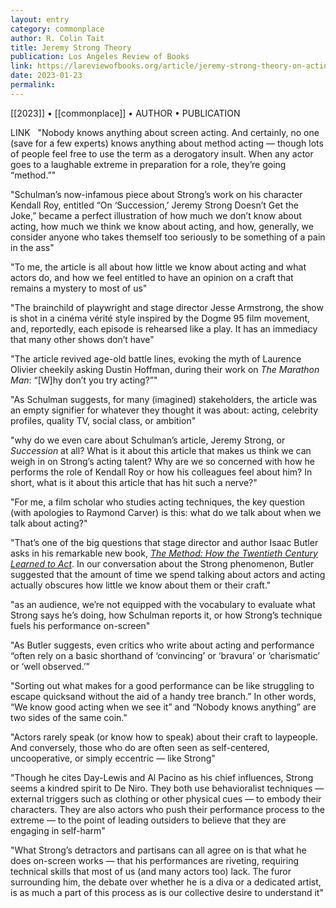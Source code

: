 ```yaml
---
layout: entry
category: commonplace
author: R. Colin Tait
title: Jeremy Strong Theory
publication: Los Angeles Review of Books
link: https://lareviewofbooks.org/article/jeremy-strong-theory-on-acting-and-talking-about-acting/
date: 2023-01-23
permalink:
---
```


[[2023]] • [[commonplace]] • AUTHOR • PUBLICATION

LINK
 
"Nobody knows anything about screen acting. And certainly, no one (save for a few experts) knows anything about method acting — though lots of people feel free to use the term as a derogatory insult. When any actor goes to a laughable extreme in preparation for a role, they’re going “method.”"

"Schulman’s now-infamous piece about Strong’s work on his character Kendall Roy, entitled “On ‘Succession,’ Jeremy Strong Doesn’t Get the Joke,” became a perfect illustration of how much we don’t know about acting, how much we think we know about acting, and how, generally, we consider anyone who takes themself too seriously to be something of a pain in the ass"

"To me, the article is all about how little we know about acting and what actors do, and how we feel entitled to have an opinion on a craft that remains a mystery to most of us"

"The brainchild of playwright and stage director Jesse Armstrong, the show is shot in a cinéma vérité style inspired by the Dogme 95 film movement, and, reportedly, each episode is rehearsed like a play. It has an immediacy that many other shows don’t have"

"The article revived age-old battle lines, evoking the myth of Laurence Olivier cheekily asking Dustin Hoffman, during their work on *The Marathon Man*: “[W]hy don’t you try acting?”"

"As Schulman suggests, for many (imagined) stakeholders, the article was an empty signifier for whatever they thought it was about: acting, celebrity profiles, quality TV, social class, or ambition"

"why do we even care about Schulman’s article, Jeremy Strong, or *Succession* at all? What is it about this article that makes us think we can weigh in on Strong’s acting talent? Why are we so concerned with how he performs the role of Kendall Roy or how his colleagues feel about him? In short, what is it about this article that has hit such a nerve?"

"For me, a film scholar who studies acting techniques, the key question (with apologies to Raymond Carver) is this: what do we talk about when we talk about acting?"

"That’s one of the big questions that stage director and author Isaac Butler asks in his remarkable new book, [*The Method: How the Twentieth Century Learned to Act*](https://www.bloomsbury.com/us/method-9781635574784/). In our conversation about the Strong phenomenon, Butler suggested that the amount of time we spend talking about actors and acting actually obscures how little we know about them or their craft."

"as an audience, we’re not equipped with the vocabulary to evaluate what Strong says he’s doing, how Schulman reports it, or how Strong’s technique fuels his performance on-screen"

"As Butler suggests, even critics who write about acting and performance “often rely on a basic shorthand of ‘convincing’ or ‘bravura’ or ‘charismatic’ or ‘well observed.’"

"Sorting out what makes for a good performance can be like struggling to escape quicksand without the aid of a handy tree branch.” In other words, “We know good acting when we see it” and “Nobody knows anything” are two sides of the same coin."

"Actors rarely speak (or know how to speak) about their craft to laypeople. And conversely, those who do are often seen as self-centered, uncooperative, or simply eccentric — like Strong"

"Though he cites Day-Lewis and Al Pacino as his chief influences, Strong seems a kindred spirit to De Niro. They both use behavioralist techniques — external triggers such as clothing or other physical cues — to embody their characters. They are also actors who push their performance process to the extreme — to the point of leading outsiders to believe that they are engaging in self-harm"

"What Strong’s detractors and partisans can all agree on is that what he does on-screen works — that his performances are riveting, requiring technical skills that most of us (and many actors too) lack. The furor surrounding him, the debate over whether he is a diva or a dedicated artist, is as much a part of this process as is our collective desire to understand it"
